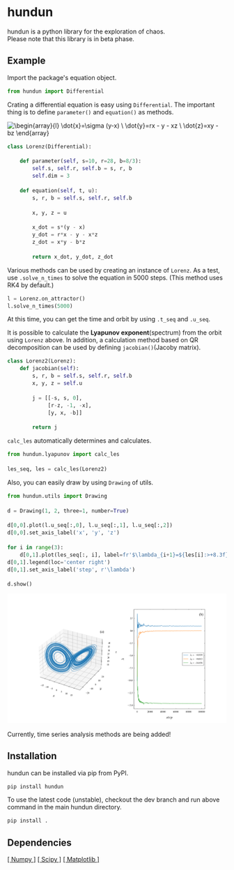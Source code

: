 # hundun

hundun is a python library for the exploration of chaos.   
Please note that this library is in beta phase.

## Example

Import the package's equation object.

```python
from hundun import Differential
```

Crating a differential equation is easy using `Differential`.
The important thing is to define `parameter()` and `equation()` as methods.

![\begin{array}{l}
    \dot{x}=\sigma (y-x) \\
    \dot{y}=rx - y - xz \\
    \dot{z}=xy - bz
\end{array}](https://render.githubusercontent.com/render/math?math=%5Cdisplaystyle+%5Cbegin%7Barray%7D%7Bl%7D%0A++++%5Cdot%7Bx%7D%3D%5Csigma+%28y-x%29+%5C%5C%0A++++%5Cdot%7By%7D%3Drx+-+y+-+xz+%5C%5C%0A++++%5Cdot%7Bz%7D%3Dxy+-+bz%0A%5Cend%7Barray%7D)

```python
class Lorenz(Differential):

    def parameter(self, s=10, r=28, b=8/3):
        self.s, self.r, self.b = s, r, b
        self.dim = 3

    def equation(self, t, u):
        s, r, b = self.s, self.r, self.b

        x, y, z = u

        x_dot = s*(y - x)
        y_dot = r*x - y - x*z
        z_dot = x*y - b*z

        return x_dot, y_dot, z_dot
```

Various methods can be used by creating an instance of `Lorenz`.
As a test, use `.solve_n_times` to solve the equation in 5000 steps.
(This method uses RK4 by default.) 

```python
l = Lorenz.on_attractor()
l.solve_n_times(5000)
```

At this time, you can get the time and orbit by using `.t_seq` and `.u_seq`.


It is possible to calculate the **Lyapunov exponent**(spectrum) from the orbit using `Lorenz` above.
In addition, a calculation method based on QR decomposition can be used by defining `jacobian()`(Jacoby matrix).

```python
class Lorenz2(Lorenz):
    def jacobian(self):
        s, r, b = self.s, self.r, self.b
        x, y, z = self.u

        j = [[-s, s, 0],
             [r-z, -1, -x],
             [y, x, -b]]

        return j
```

`calc_les` automatically determines and calculates.

```python
from hundun.lyapunov import calc_les

les_seq, les = calc_les(Lorenz2)
```


Also, you can easily draw by using `Drawing` of utils.

```python
from hundun.utils import Drawing

d = Drawing(1, 2, three=1, number=True)

d[0,0].plot(l.u_seq[:,0], l.u_seq[:,1], l.u_seq[:,2])
d[0,0].set_axis_label('x', 'y', 'z')

for i in range(3):
    d[0,1].plot(les_seq[:, i], label=fr'$\lambda_{i+1}=${les[i]:>+8.3f}')
d[0,1].legend(loc='center right')
d[0,1].set_axis_label('step', r'\lambda')

d.show()
```

![fig:lorenz](docs/img/sample_lorenz_les.png)


Currently, time series analysis methods are being added!


## Installation

hundun can be installed via pip from PyPI.

```bash
pip install hundun
```

To use the latest code (unstable), checkout the dev branch and run above command in the main hundun directory.

```python
pip install .
```

## Dependencies

[[ Numpy ]](https://numpy.org)
[[ Scipy ]](https://scipy.org)
[[ Matplotlib ]](https://matplotlib.org)
